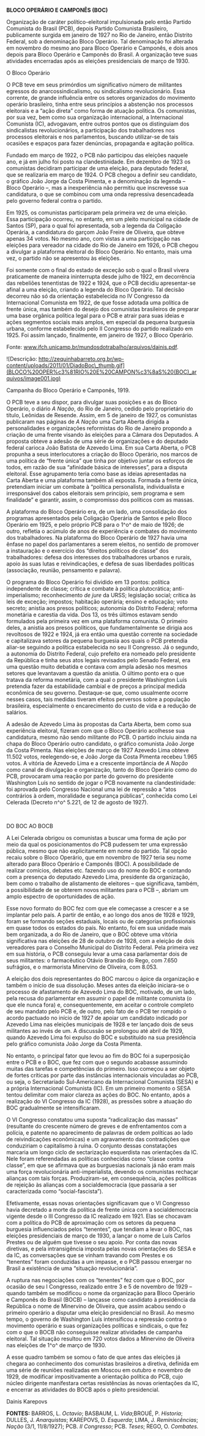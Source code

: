 **BLOCO OPERÁRIO E CAMPONÊS (BOC)**

Organização de caráter político-eleitoral impulsionada pelo então
Partido Comunista do Brasil (PCB), depois Partido Comunista Brasileiro,
publicamente surgida em janeiro de 1927 no Rio de Janeiro, então
Distrito Federal, sob a denominação Bloco Operário. Tal denominação foi
alterada em novembro do mesmo ano para Bloco Operário e Camponês, e dois
anos depois para Bloco Operário e Camponês do Brasil. A organização teve
suas atividades encerradas após as eleições presidenciais de março de
1930.

O Bloco Operário

O PCB teve em seus primórdios um significativo número de militantes
egressos do anarcossindicalismo, ou sindicalismo revolucionário. Essa
corrente, de grande influência entre os setores organizados do movimento
operário brasileiro, tinha entre seus princípios a abstenção nos
processos eleitorais e a “ação direta” como forma de atuação política.
Os comunistas, por sua vez, bem como sua organização internacional, a
Internacional Comunista (IC), advogavam, entre outros pontos que os
distinguiam dos sindicalistas revolucionários, a participação dos
trabalhadores nos processos eleitorais e nos parlamentos, buscando
utilizar-se de tais ocasiões e espaços para fazer denúncias, propaganda
e agitação política.

Fundado em março de 1922, o PCB não participou das eleições naquele ano,
e já em julho foi posto na clandestinidade. Em dezembro de 1923 os
comunistas decidiram participar de uma eleição, para deputado federal,
que se realizaria em março de 1924. O PCB chegou a definir seu
candidato, o gráfico João Jorge da Costa Pimenta, e a denominação da
legenda – Bloco Operário –, mas a inexperiência não permitiu que
inscrevesse sua candidatura, o que se combinou com uma onda repressiva
desencadeada pelo governo federal contra o partido.

Em 1925, os comunistas participaram pela primeira vez de uma eleição.
Essa participação ocorreu, no entanto, em um pleito municipal na cidade
de Santos (SP), para o qual foi apresentada, sob a legenda da Coligação
Operária, a candidatura do garçom João Freire de Oliveira, que obteve
apenas 34 votos. No mesmo ano, com vistas a uma participação nas
eleições para vereador na cidade do Rio de Janeiro em 1926, o PCB chegou
a divulgar a plataforma eleitoral do Bloco Operário. No entanto, mais
uma vez, o partido não se apresentou às eleições.

Foi somente com o final do estado de exceção sob o qual o Brasil vivera
praticamente de maneira ininterrupta desde julho de 1922, em decorrência
das rebeliões tenentistas de 1922 e 1924, que o PCB decidiu
apresentar-se afinal a uma eleição, criando a legenda do Bloco Operário.
Tal decisão decorreu não só da orientação estabelecida no IV Congresso
da Internacional Comunista em 1922, de que fosse adotada uma política de
frente única, mas também do desejo dos comunistas brasileiros de
preparar uma base orgânica política legal para o PCB e atrair para suas
ideias e ações segmentos sociais mais amplos, em especial da pequena
burguesia urbana, conforme estabelecido pelo II Congresso do partido
realizado em 1925. Foi assim lançado, finalmente, em janeiro de 1927, o
Bloco Operário.

Fonte: www.ifch.unicamp.br/mundosdotrabalho/arquivos/dainis.pdf.

![Descrição:
http://zequinhabarreto.org.br/wp-content/uploads/2011/01/DiadoBoc\_thumb.gif](BLOCO%20OPER%c3%81RIO%20E%20CAMPON%c3%8aS%20(BOC)_arquivos/image001.jpg)

Campanha do Bloco Operário e Camponês, 1919.

O PCB teve a seu dispor, para divulgar suas posições e as do Bloco
Operário, o diário *A Nação*, do Rio de Janeiro, cedido pelo
proprietário do título, Leônidas de Resende. Assim, em 5 de janeiro de
1927, os comunistas publicaram nas páginas de *A Nação* uma Carta Aberta
dirigida a personalidades e organizações reformistas do Rio de Janeiro
propondo a criação de uma frente visando às eleições para a Câmara dos
Deputados. A proposta obteve a adesão de uma série de organizações e do
deputado federal carioca João Batista de Azevedo Lima. Em sua Carta
Aberta, o PCB propunha a seus interlocutores a criação do Bloco
Operário, nos marcos de uma política de “frente única” que tinha por
objetivo juntar os esforços de todos, em razão de sua “afinidade básica
de interesses”, para a disputa eleitoral. Esse agrupamento teria como
base as ideias apresentadas na Carta Aberta e uma plataforma também ali
exposta. Formada a frente única, pretendiam iniciar um combate à
“política personalista, individualista e irresponsável dos cabos
eleitorais sem princípio, sem programa e sem finalidade” e garantir,
assim, o compromisso dos políticos com as massas.

A plataforma do Bloco Operário era, de um lado, uma consolidação dos
programas apresentados pela Coligação Operária de Santos e pelo Bloco
Operário em 1925, e pelo próprio PCB para o 1^o^ de maio de 1926; de
outro, refletia o acúmulo de anos de experiência e combates do movimento
dos trabalhadores. Na plataforma do Bloco Operário de 1927 havia uma
ênfase no papel dos parlamentares a serem eleitos, no sentido de
promover a instauração e o exercício dos “direitos políticos de classe”
dos trabalhadores: defesa dos interesses dos trabalhadores urbanos e
rurais, apoio às suas lutas e reivindicações, e defesa de suas
liberdades políticas (associação, reunião, pensamento e palavra).

O programa do Bloco Operário foi dividido em 13 pontos: política
independente de classe; crítica e combate à política plutocrática;
anti-imperialismo; reconhecimento *de jure* da URSS; legislação social;
crítica às leis de exceção; impostos; habitação operária; ensino e
educação; voto secreto; anistia aos presos políticos; autonomia do
Distrito Federal; reforma monetária e carestia da vida. Dos 13, os três
últimos estavam sendo formulados pela primeira vez em uma plataforma
comunista. O primeiro deles, a anistia aos presos políticos, que
fundamentalmente se dirigia aos revoltosos de 1922 e 1924, já era então
uma questão corrente na sociedade e capitalizava setores da pequena
burguesia aos quais o PCB pretendia aliar-se seguindo a política
estabelecida no seu II Congresso. Já o segundo, a autonomia do Distrito
Federal, cujo prefeito era nomeado pelo presidente da República e tinha
seus atos legais revisados pelo Senado Federal, era uma questão muito
debatida e contava com ampla adesão nos mesmos setores que levantavam a
questão da anistia. O último ponto era o que tratava da reforma
monetária, com a qual o presidente Washington Luís pretendia fazer da
estabilidade cambial e de preços a principal medida econômica de seu
governo. Destaque-se que, como usualmente ocorre nesses casos, tais
medidas tiveram efeitos perversos sobre a população brasileira,
especialmente o encarecimento do custo de vida e a redução de salários.

A adesão de Azevedo Lima às propostas da Carta Aberta, bem como sua
experiência eleitoral, fizeram com que o Bloco Operário acolhesse sua
candidatura, mesmo não sendo militante do PCB. O partido incluiu ainda
na chapa do Bloco Operário outro candidato, o gráfico comunista João
Jorge da Costa Pimenta. Nas eleições de março de 1927 Azevedo Lima
obteve 11.502 votos, reelegendo-se, e João Jorge da Costa Pimenta
recebeu 1.965 votos. A vitória de Azevedo Lima e a crescente importância
de *A Nação* como canal de divulgação e organização, tanto do Bloco
Operário como do PCB, provocaram uma reação por parte do governo do
presidente Washington Luís no sentido de jogar o PCB novamente na
clandestinidade: foi aprovada pelo Congresso Nacional uma lei de
repressão a “atos contrários à ordem, moralidade e segurança públicas”,
conhecida como Lei Celerada (Decreto n^o^ 5.221, de 12 de agosto de
1927).

 

DO BOC AO BOCB

A Lei Celerada obrigou os comunistas a buscar uma forma de ação por meio
da qual os posicionamentos do PCB pudessem ter uma expressão pública,
mesmo que não explicitamente em nome do partido. Tal opção recaiu sobre
o Bloco Operário, que em novembro de 1927 teria seu nome alterado para
Bloco Operário e Camponês (BOC). A possibilidade de realizar comícios,
debates etc. fazendo uso do nome do BOC e contando com a presença do
deputado Azevedo Lima, presidente da organização, bem como o trabalho de
alistamento de eleitores – que significava, também, a possibilidade de
se obterem novos militantes para o PCB –, abriam um amplo espectro de
oportunidades de ação.

Esse novo formato do BOC fez com que ele começasse a crescer e a se
implantar pelo país. A partir de então, e ao longo dos anos de 1928 e
1929, foram se formando seções estaduais, locais ou de categorias
profissionais em quase todos os estados do país. No entanto, foi em sua
unidade mais bem organizada, a do Rio de Janeiro, que o BOC obteve uma
vitória significativa nas eleições de 28 de outubro de 1928, com a
eleição de dois vereadores para o Conselho Municipal do Distrito
Federal. Pela primeira vez em sua história, o PCB conseguiu levar a uma
casa parlamentar dois de seus militantes: o farmacêutico Otávio Brandão
do Rego, com 7.650 sufrágios, e o marmorista Minervino de Oliveira, com
8.053.

A eleição dos dois representantes do BOC marcou o ápice da organização e
também o início de sua dissolução. Meses antes da eleição iniciara-se o
processo de afastamento de Azevedo Lima do BOC, motivado, de um lado,
pela recusa do parlamentar em assumir o papel de militante comunista (o
que ele nunca fora) e, consequentemente, em aceitar o controle completo
de seu mandato pelo PCB e, de outro, pelo fato de o PCB ter rompido o
acordo pactuado no início de 1927 de apoiar um candidato indicado por
Azevedo Lima nas eleições municipais de 1928 e ter lançado dois de seus
militantes ao invés de um. A discussão se prolongou até abril de 1929,
quando Azevedo Lima foi expulso do BOC e substituído na sua presidência
pelo gráfico comunista João Jorge da Costa Pimenta.

No entanto, o principal fator que levou ao fim do BOC foi a superposição
entre o PCB e o BOC, que fez com que o segundo acabasse assumindo muitas
das tarefas e competências do primeiro. Isso começou a ser objeto de
fortes críticas por parte das instâncias internacionais vinculadas ao
PCB, ou seja, o Secretariado Sul-Americano da Internacional Comunista
(SESA) e a própria Internacional Comunista (IC). Em um primeiro momento
o SESA tentou delimitar com maior clareza as ações do BOC. No entanto,
após a realização do VI Congresso da IC (1928), as pressões sobre a
atuação do BOC gradualmente se intensificaram.

O VI Congresso constatou uma suposta “radicalização das massas”
(resultante do crescente número de greves e de enfrentamentos com a
polícia, e patente no aparecimento de palavras de ordem políticas ao
lado de reivindicações econômicas) e um agravamento das contradições que
conduziriam o capitalismo à ruína. O conjunto dessas constatações
marcaria um longo ciclo de sectarização esquerdista nas orientações da
IC. Nele foram referendadas as políticas conhecidas como “classe contra
classe”, em que se afirmava que as burguesias nacionais já não eram mais
uma força revolucionária anti-imperialista, devendo os comunistas
rechaçar alianças com tais forças. Produziram-se, em consequência, ações
políticas de rejeição às alianças com a socialdemocracia (que passaria a
ser caracterizada como “social-fascista”).

Efetivamente, essas novas orientações significavam que o VI Congresso
havia decretado a morte da política de frente única com a
socialdemocracia vigente desde o III Congresso da IC realizado em 1921.
Elas se chocavam com a política do PCB de aproximação com os setores da
pequena burguesia influenciados pelos “tenentes”, que tendiam a levar o
BOC, nas eleições presidenciais de março de 1930, a lançar o nome de
Luís Carlos Prestes ou de alguém que tivesse o seu apoio. Por conta das
novas diretivas, e pela intransigência imposta pelas novas orientações
do SESA e da IC, as conversações que se vinham travando com Prestes e os
“tenentes” foram conduzidas a um impasse, e o PCB passou enxergar no
Brasil a existência de uma “situação revolucionária”.

A ruptura nas negociações com os “tenentes” fez com que o BOC, por
ocasião de seu I Congresso, realizado entre 3 e 5 de novembro de 1929 –
quando também se modificou o nome da organização para Bloco Operário e
Camponês do Brasil (BOCB) – lançasse como candidato à presidência da
República o nome de Minervino de Oliveira, que assim acabou sendo o
primeiro operário a disputar uma eleição presidencial no Brasil. Ao
mesmo tempo, o governo de Washington Luís intensificou a repressão
contra o movimento operário e suas organizações políticas e sindicais, o
que fez com o que o BOCB não conseguisse realizar atividades de campanha
eleitoral. Tal situação resultou em 720 votos dados a Minervino de
Oliveira nas eleições de 1^o^ de março de 1930.

A esse quadro também se somou o fato de que antes das eleições já
chegara ao conhecimento dos comunistas brasileiros a diretiva, definida
em uma série de reuniões realizadas em Moscou em outubro e novembro de
1929, de modificar impositivamente a orientação política do PCB, cujo
núcleo dirigente manifestara certas resistências às novas orientações da
IC, e encerrar as atividades do BOCB após o pleito presidencial.

Dainis Karepovs

**FONTES:** BARROS, L. *Octavio*; BASBAUM, L. *Vida*;BROUÉ, P.
*Historia*; DULLES, J. *Anarquistas*; KAREPOVS, D. *Esquerda*; LIMA, J.
*Reminiscências*; *Nação* (3/1, 11/8/1927); PCB. *II Congresso*; PCB.
*Teses*; REGO, O. *Combates.*
